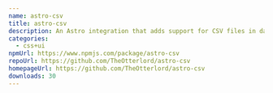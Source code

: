 ```yaml
---
name: astro-csv
title: astro-csv
description: An Astro integration that adds support for CSV files in data collections
categories:
  - css+ui
npmUrl: https://www.npmjs.com/package/astro-csv
repoUrl: https://github.com/TheOtterlord/astro-csv
homepageUrl: https://github.com/TheOtterlord/astro-csv
downloads: 30
---
```

